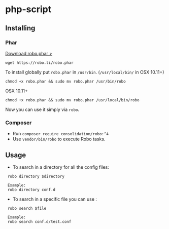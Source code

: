 # php-script
 



## Installing

### Phar

[Download robo.phar >](https://robo.li/robo.phar)

```
wget https://robo.li/robo.phar
```

To install globally put `robo.phar` in `/usr/bin`. (`/usr/local/bin/` in OSX 10.11+)

```
chmod +x robo.phar && sudo mv robo.phar /usr/bin/robo
```

OSX 10.11+
```
chmod +x robo.phar && sudo mv robo.phar /usr/local/bin/robo
```

Now you can use it simply via `robo`.

### Composer

* Run `composer require consolidation/robo:^4`
* Use `vendor/bin/robo` to execute Robo tasks.

## Usage
* To search in a directory for all the config files: 
```
 robo directory $directory
 
 Example:
 robo directory conf.d
```
* To search in a specific file you can use :
```
 robo search $file
 
 Example:
 robo search conf.d/test.conf

 
```
